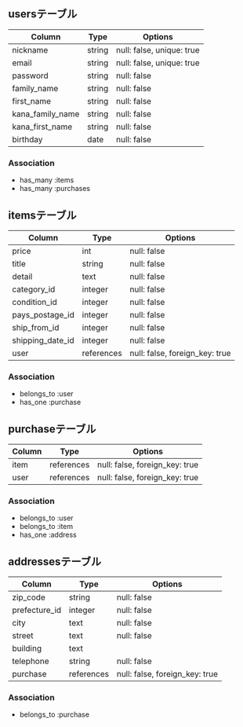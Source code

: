 ## usersテーブル

| Column           | Type       | Options                   |
| ---------------- | ---------- | ------------------------- |
| nickname         | string     | null: false, unique: true |
| email            | string     | null: false, unique: true |
| password         | string     | null: false               |
| family_name      | string     | null: false               |
| first_name       | string     | null: false               |
| kana_family_name | string     | null: false               |
| kana_first_name  | string     | null: false               |
| birthday         | date       | null: false               |


### Association
- has_many :items
- has_many :purchases

## itemsテーブル

| Column           | Type       | Options                        |
| ---------------- | ---------- | ------------------------------ |
| price            | int        | null: false                    |
| title            | string     | null: false                    |
| detail           | text       | null: false                    |
| category_id      | integer    | null: false                    |
| condition_id     | integer    | null: false                    |
| pays_postage_id  | integer    | null: false                    |
| ship_from_id     | integer    | null: false                    |
| shipping_date_id | integer    | null: false                    |
| user             | references | null: false, foreign_key: true |

### Association
- belongs_to :user
- has_one :purchase

## purchaseテーブル

| Column | Type       | Options                        |
| ------ | ---------- | ------------------------------ |
| item   | references | null: false, foreign_key: true |
| user   | references | null: false, foreign_key: true |

### Association
- belongs_to :user
- belongs_to :item
- has_one :address

## addressesテーブル

| Column        | Type       | Options                        |
| ------------- | ---------- | ------------------------------ |
| zip_code      | string     | null: false                    |
| prefecture_id | integer    | null: false                    |
| city          | text       | null: false                    |
| street        | text       | null: false                    |
| building      | text       |                                |
| telephone     | string     | null: false                    |
| purchase      | references | null: false, foreign_key: true |

### Association
- belongs_to :purchase